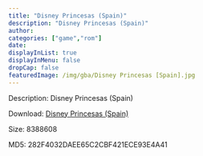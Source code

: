 ```yaml
---
title: "Disney Princesas (Spain)"
description: "Disney Princesas (Spain)"
author: 
categories: ["game","rom"]
date: 
displayInList: true
displayInMenu: false
dropCap: false
featuredImage: /img/gba/Disney Princesas [Spain].jpg
---
```


Description: Disney Princesas (Spain)

Download: <a style="text-decoration:underline;" href="https://mega.nz/#!qPYgEA5a!h2BV1Ews39W0KbEU-YroODY_3C5WDEKuqarELYK8odU" target = "_blank" rel = "nofollow" > Disney Princesas (Spain)</a>

Size: 8388608

MD5: 282F4032DAEE65C2CBF421ECE93E4A41


